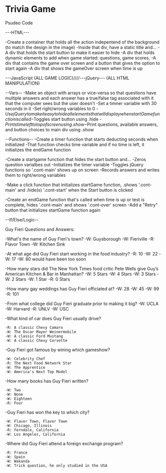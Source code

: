 # Trivia Game

Psudeo Code

---HTML---

-Create a container that holds all the action indepentend of the background (to match the design in the image)
-Inside that div, have a static title and...
    -A div that holds the start button to make it easier to hide
    -A div that holds  dynamic elements to add when game started: questions, game scores, 
    -A div that contains the game over screen and a button that gives the option to start again
    -A div that shows the gameOver screen when time is up

---JavaScript (ALL GAME LOGIC)////---jQuery--- (ALL HTML MANIPULATION)

--Vars--
-Make an object with arrays or vice-versa so that questions have multiple answers and each answer has a true/false tag associated with it that the computer sees but the user doesn't
-Set a timner variable with 30 seconds in it
-Set right/wrong variables to 0
-$Use jQuery to make it easy to hide all elements that will display when startGame function is called
    -$Toggles start button using .hide
    -$Prints time left to top of screen using .show
    -$Print questions, available answers, and button choices to main div using .show

--Functions--
-Create a timer function that starts deducting seconds when initialized
    -That function checks time variable and if no time is left, it initializes the endGame function

-Create a startgame function that hides the start button and...
    -Zeros question varialbes out
    -Initializes the timer variable
    -Toggles jQuery functions so '.cont-main' shows up on screen
    -Records answers and writes them to right/wrong variables

-Make a click function that initializes startGame function, .shows '.cont-main' and .hide(s) '.cont-start' when the Start button is clicked

-Create an endGame function that's called when time is up or test is complete, hides '.cont-main' and shows '.cont-over' screen
    -Add a "Retry" button that initializes startGame function again


--If/Else/Logic--









Guy Fieri Questions and Answers:

-What's the name of Guy Fieri's town?
    -W: Guysborough
    -W: Fieriville
    -R: Flavor Town
    -W: Kitchen Sink

-At what age did Guy Fieri start working in the food industry?
    -R: 10
    -W: 22
    -W: 17
    -W: 80 would have been too soon

-How many stars did The New York Times food critic Pete Wells give Guy’s American Kitchen & Bar in Manhattan?
    -W: 5 Stars
    -W: 4 Stars
    -W: 3 Stars
    -W: 2 Stars
    -W: 1 Star
    -R: 0 Stars

-How many gay weddings has Guy Fieri officiated at?
    -W: 28
    -W: 45
    -W: 99
    -R: 101

-From what college did Guy Fieri graduate prior to making it big?
    -W: UCLA
    -W: Harvard
    -R: UNLV
    -W: USC

-What kind of car does Guy Fieri usually drive?

    -R: A classic Chevy Camaro
    -W: The Oscar Mayer Weinermobile
    -W: A classic Ford Mustang
    -W: A classic Chevy Corvette

-Guy Fieri got famous by wining which gameshow?

    -W: Celebrity Chef
    -R: The Next Food Network Star
    -W: The Apprentice
    -W: America's Next Top Model

-How many books has Guy Fieri written?

    -W: Two
    -W: None
    -W: Eighteen
    -R: Four

-Guy Fieri has won the key to which city?

    -W: Flavor Town, Flavor Town
    -W: Chicago, Illinois
    -R: Ferndale, California
    -W: Los Angeles, California

-Where did Guy Fieri attend a foreign exchange program?

    -R: France
    -W: Spain
    -W: Wakanda
    -W: Trick question, he only studied in the USA
